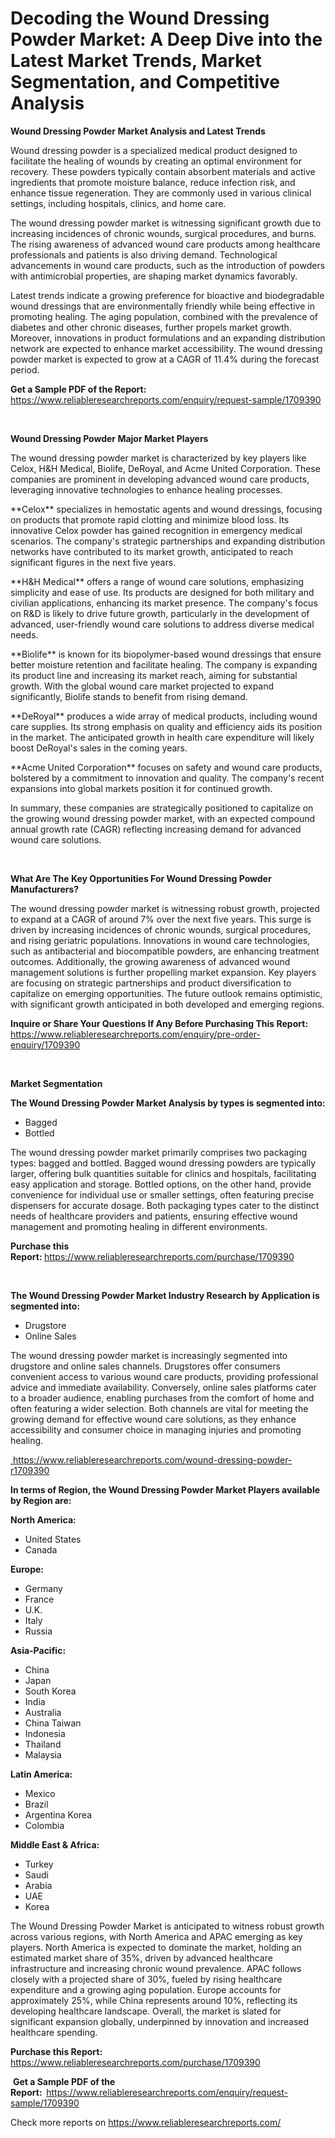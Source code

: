 <p><h1>Decoding the Wound Dressing Powder Market: A Deep Dive into the Latest Market Trends, Market Segmentation, and Competitive Analysis</h1></p><p><strong>Wound Dressing Powder Market Analysis and Latest Trends</strong></p>
<p><p>Wound dressing powder is a specialized medical product designed to facilitate the healing of wounds by creating an optimal environment for recovery. These powders typically contain absorbent materials and active ingredients that promote moisture balance, reduce infection risk, and enhance tissue regeneration. They are commonly used in various clinical settings, including hospitals, clinics, and home care.</p><p>The wound dressing powder market is witnessing significant growth due to increasing incidences of chronic wounds, surgical procedures, and burns. The rising awareness of advanced wound care products among healthcare professionals and patients is also driving demand. Technological advancements in wound care products, such as the introduction of powders with antimicrobial properties, are shaping market dynamics favorably.</p><p>Latest trends indicate a growing preference for bioactive and biodegradable wound dressings that are environmentally friendly while being effective in promoting healing. The aging population, combined with the prevalence of diabetes and other chronic diseases, further propels market growth. Moreover, innovations in product formulations and an expanding distribution network are expected to enhance market accessibility. The wound dressing powder market is expected to grow at a CAGR of 11.4% during the forecast period.</p></p>
<p><strong>Get a Sample PDF of the Report:&nbsp;</strong> <a href="https://www.reliableresearchreports.com/enquiry/request-sample/1709390?utm_campaign=3430&utm_medium=2&utm_source=Github&utm_content=ia&utm_term=27032025&utm_id=wound-dressing-powder">https://www.reliableresearchreports.com/enquiry/request-sample/1709390</a></p>
<p>&nbsp;</p>
<p><strong>Wound Dressing Powder Major Market Players</strong></p>
<p><p>The wound dressing powder market is characterized by key players like Celox, H&H Medical, Biolife, DeRoyal, and Acme United Corporation. These companies are prominent in developing advanced wound care products, leveraging innovative technologies to enhance healing processes.</p><p>**Celox** specializes in hemostatic agents and wound dressings, focusing on products that promote rapid clotting and minimize blood loss. Its innovative Celox powder has gained recognition in emergency medical scenarios. The company's strategic partnerships and expanding distribution networks have contributed to its market growth, anticipated to reach significant figures in the next five years.</p><p>**H&H Medical** offers a range of wound care solutions, emphasizing simplicity and ease of use. Its products are designed for both military and civilian applications, enhancing its market presence. The company's focus on R&D is likely to drive future growth, particularly in the development of advanced, user-friendly wound care solutions to address diverse medical needs.</p><p>**Biolife** is known for its biopolymer-based wound dressings that ensure better moisture retention and facilitate healing. The company is expanding its product line and increasing its market reach, aiming for substantial growth. With the global wound care market projected to expand significantly, Biolife stands to benefit from rising demand.</p><p>**DeRoyal** produces a wide array of medical products, including wound care supplies. Its strong emphasis on quality and efficiency aids its position in the market. The anticipated growth in health care expenditure will likely boost DeRoyal's sales in the coming years.</p><p>**Acme United Corporation** focuses on safety and wound care products, bolstered by a commitment to innovation and quality. The company's recent expansions into global markets position it for continued growth.</p><p>In summary, these companies are strategically positioned to capitalize on the growing wound dressing powder market, with an expected compound annual growth rate (CAGR) reflecting increasing demand for advanced wound care solutions.</p></p>
<p>&nbsp;</p>
<p><strong>What Are The Key Opportunities For Wound Dressing Powder Manufacturers?</strong></p>
<p><p>The wound dressing powder market is witnessing robust growth, projected to expand at a CAGR of around 7% over the next five years. This surge is driven by increasing incidences of chronic wounds, surgical procedures, and rising geriatric populations. Innovations in wound care technologies, such as antibacterial and biocompatible powders, are enhancing treatment outcomes. Additionally, the growing awareness of advanced wound management solutions is further propelling market expansion. Key players are focusing on strategic partnerships and product diversification to capitalize on emerging opportunities. The future outlook remains optimistic, with significant growth anticipated in both developed and emerging regions.</p></p>
<p><strong>Inquire or Share Your Questions If Any Before Purchasing This Report:</strong> <a href="https://www.reliableresearchreports.com/enquiry/pre-order-enquiry/1709390?utm_campaign=3430&utm_medium=2&utm_source=Github&utm_content=ia&utm_term=27032025&utm_id=wound-dressing-powder">https://www.reliableresearchreports.com/enquiry/pre-order-enquiry/1709390</a></p>
<p>&nbsp;</p>
<p><strong>Market Segmentation</strong></p>
<p><strong>The Wound Dressing Powder Market Analysis by types is segmented into:</strong></p>
<p><ul><li>Bagged</li><li>Bottled</li></ul></p>
<p><p>The wound dressing powder market primarily comprises two packaging types: bagged and bottled. Bagged wound dressing powders are typically larger, offering bulk quantities suitable for clinics and hospitals, facilitating easy application and storage. Bottled options, on the other hand, provide convenience for individual use or smaller settings, often featuring precise dispensers for accurate dosage. Both packaging types cater to the distinct needs of healthcare providers and patients, ensuring effective wound management and promoting healing in different environments.</p></p>
<p><strong>Purchase this Report:&nbsp;</strong><a href="https://www.reliableresearchreports.com/purchase/1709390?utm_campaign=3430&utm_medium=2&utm_source=Github&utm_content=ia&utm_term=27032025&utm_id=wound-dressing-powder">https://www.reliableresearchreports.com/purchase/1709390</a></p>
<p>&nbsp;</p>
<p><strong>The Wound Dressing Powder Market Industry Research by Application is segmented into:</strong></p>
<p><ul><li>Drugstore</li><li>Online Sales</li></ul></p>
<p><p>The wound dressing powder market is increasingly segmented into drugstore and online sales channels. Drugstores offer consumers convenient access to various wound care products, providing professional advice and immediate availability. Conversely, online sales platforms cater to a broader audience, enabling purchases from the comfort of home and often featuring a wider selection. Both channels are vital for meeting the growing demand for effective wound care solutions, as they enhance accessibility and consumer choice in managing injuries and promoting healing.</p></p>
<p><a href="https://www.reliableresearchreports.com/wound-dressing-powder-r1709390?utm_campaign=3430&utm_medium=2&utm_source=Github&utm_content=ia&utm_term=27032025&utm_id=wound-dressing-powder">&nbsp;https://www.reliableresearchreports.com/wound-dressing-powder-r1709390</a></p>
<p><strong>In terms of Region, the Wound Dressing Powder Market Players available by Region are:</strong></p>
<p>
    <p> <strong> North America: </strong>
        <ul>
            <li>United States</li>
            <li>Canada</li>
        </ul>
        </p> 
    <p> <strong> Europe: </strong>
        <ul>
            <li>Germany</li>
            <li>France</li>
            <li>U.K.</li>
            <li>Italy</li>
            <li>Russia</li>
        </ul>
        </p> 
    <p> <strong> Asia-Pacific: </strong>
        <ul>
            <li>China</li>
            <li>Japan</li>
            <li>South Korea</li>
            <li>India</li>
            <li>Australia</li>
            <li>China Taiwan</li>
            <li>Indonesia</li>
            <li>Thailand</li>
            <li>Malaysia</li>
        </ul>
        </p> 
    <p> <strong> Latin America: </strong>
        <ul>
            <li>Mexico</li>
            <li>Brazil</li>
            <li>Argentina Korea</li>
            <li>Colombia</li>
        </ul>
        </p> 
    <p> <strong> Middle East & Africa: </strong>
        <ul>
            <li>Turkey</li>
            <li>Saudi</li>
            <li>Arabia</li>
            <li>UAE</li>
            <li>Korea</li>
        </ul>
    </p>
    </p>
<p><p>The Wound Dressing Powder Market is anticipated to witness robust growth across various regions, with North America and APAC emerging as key players. North America is expected to dominate the market, holding an estimated market share of 35%, driven by advanced healthcare infrastructure and increasing chronic wound prevalence. APAC follows closely with a projected share of 30%, fueled by rising healthcare expenditure and a growing aging population. Europe accounts for approximately 25%, while China represents around 10%, reflecting its developing healthcare landscape. Overall, the market is slated for significant expansion globally, underpinned by innovation and increased healthcare spending.</p></p>
<p><strong>Purchase this Report: </strong><a href="https://www.reliableresearchreports.com/purchase/1709390?utm_campaign=3430&utm_medium=2&utm_source=Github&utm_content=ia&utm_term=27032025&utm_id=wound-dressing-powder">https://www.reliableresearchreports.com/purchase/1709390</a></p>
<p>&nbsp;<strong>Get a Sample PDF of the Report:&nbsp;&nbsp;</strong><a href="https://www.reliableresearchreports.com/enquiry/request-sample/1709390?utm_campaign=3430&utm_medium=2&utm_source=Github&utm_content=ia&utm_term=27032025&utm_id=wound-dressing-powder">https://www.reliableresearchreports.com/enquiry/request-sample/1709390</a></p>
<p><strong></strong></p>
<p>Check more reports on <a href="https://www.reliableresearchreports.com/?utm_campaign=3430&utm_medium=2&utm_source=Github&utm_content=ia&utm_term=27032025&utm_id=wound-dressing-powder">https://www.reliableresearchreports.com/</a></p>